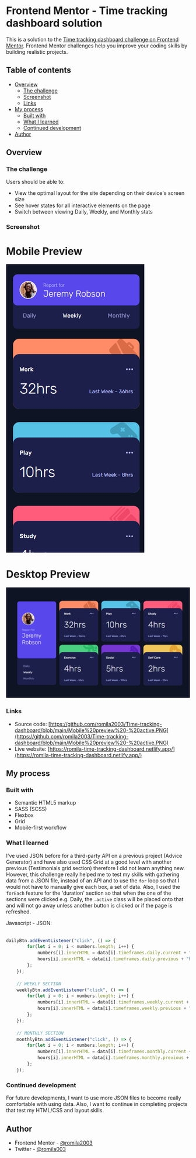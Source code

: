 # Frontend Mentor - Time tracking dashboard solution

This is a solution to the [Time tracking dashboard challenge on Frontend Mentor](https://www.frontendmentor.io/challenges/time-tracking-dashboard-UIQ7167Jw). Frontend Mentor challenges help you improve your coding skills by building realistic projects. 

## Table of contents

- [Overview](#overview)
  - [The challenge](#the-challenge)
  - [Screenshot](#screenshot)
  - [Links](#links)
- [My process](#my-process)
  - [Built with](#built-with)
  - [What I learned](#what-i-learned)
  - [Continued development](#continued-development)
- [Author](#author)

## Overview

### The challenge

Users should be able to:

- View the optimal layout for the site depending on their device's screen size
- See hover states for all interactive elements on the page
- Switch between viewing Daily, Weekly, and Monthly stats

### Screenshot

# Mobile Preview

![screenshot](https://github.com/romila2003/Time-tracking-dashboard/blob/main/Mobile%20preview%20-%20active.PNG)

# Desktop Preview 

![screenshot](https://github.com/romila2003/Time-tracking-dashboard/blob/main/Desktop%20preview%20-%20active.PNG)

### Links

 - Source code: [https://github.com/romila2003/Time-tracking-dashboard/blob/main/Mobile%20preview%20-%20active.PNG](https://github.com/romila2003/Time-tracking-dashboard/blob/main/Mobile%20preview%20-%20active.PNG)
 - Live website: [https://romila-time-tracking-dashboard.netlify.app/](https://romila-time-tracking-dashboard.netlify.app/)

## My process

### Built with

- Semantic HTML5 markup
- SASS (SCSS)
- Flexbox
- Grid
- Mobile-first workflow

### What I learned

I've used JSON before for a third-party API on a previous project (Advice Generator) and have also used CSS Grid at a good level with another previous (Testimonials grid section) therefore I did not learn anything new. However, this challenge really helped me to test my skills with gathering data from a JSON file, instead of an API and to use the `for` loop so that I would not have to manually give each box, a set of data. Also, I used the `forEach` feature for the 'duration' section so that when the one of the sections were clicked e.g. Daily, the `.active` class will be placed onto that and will not go away unless another button is clicked or if the page is refreshed.

Javascript - JSON: 

```js

dailyBtn.addEventListener("click", () => {
        for(let i = 0; i < numbers.length; i++) {
            numbers[i].innerHTML = data[i].timeframes.daily.current + "hrs";
            hours[i].innerHTML = data[i].timeframes.daily.previous + "hrs";
        };
    });

    // WEEKLY SECTION
    weeklyBtn.addEventListener("click", () => {
        for(let i = 0; i < numbers.length; i++) {
            numbers[i].innerHTML = data[i].timeframes.weekly.current + "hrs";
            hours[i].innerHTML = data[i].timeframes.weekly.previous + "hrs";
        };
    });

    // MONTHLY SECTION
    monthlyBtn.addEventListener("click", () => {
        for(let i = 0; i < numbers.length; i++) {
            numbers[i].innerHTML = data[i].timeframes.monthly.current + "hrs";
            hours[i].innerHTML = data[i].timeframes.monthly.previous + "hrs";
        };
    });

```

### Continued development

For future developments, I want to use more JSON files to become really comfortable with using data. Also, I want to continue in completing projects that test my HTML/CSS and layout skills.


## Author

- Frontend Mentor - [@romila2003](https://www.frontendmentor.io/profile/romila2003)
- Twitter - [@romila003](https://www.twitter.com/romila003)
